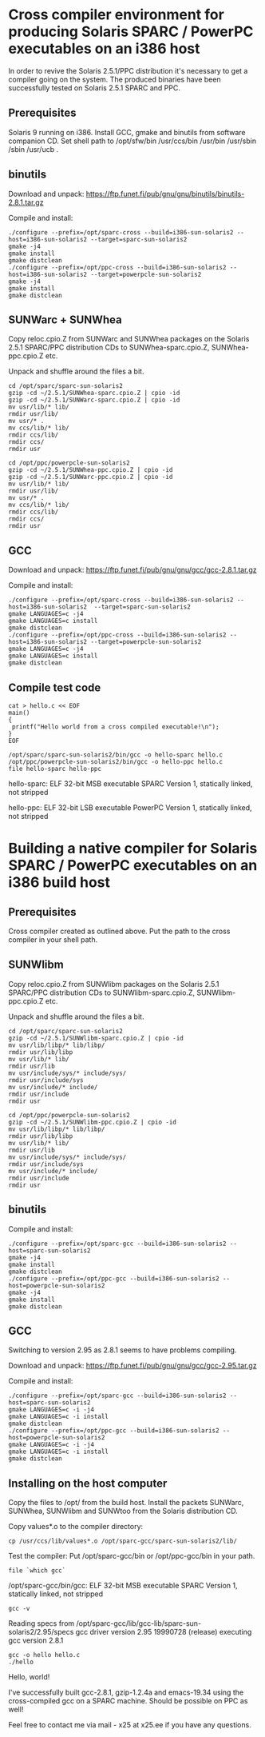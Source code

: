 # Cross compiler environment for producing Solaris SPARC / PowerPC executables on an i386 host

In order to revive the Solaris 2.5.1/PPC distribution it's necessary to get a compiler going on the system. The produced binaries have been successfully tested on Solaris 2.5.1 SPARC and PPC.

## Prerequisites
Solaris 9 running on i386.
Install GCC, gmake and binutils from software companion CD.
Set shell path to /opt/sfw/bin /usr/ccs/bin /usr/bin /usr/sbin /sbin /usr/ucb .

## binutils
Download and unpack: https://ftp.funet.fi/pub/gnu/gnu/binutils/binutils-2.8.1.tar.gz

Compile and install:
```
./configure --prefix=/opt/sparc-cross --build=i386-sun-solaris2 --host=i386-sun-solaris2 --target=sparc-sun-solaris2
gmake -j4
gmake install
gmake distclean
./configure --prefix=/opt/ppc-cross --build=i386-sun-solaris2 --host=i386-sun-solaris2 --target=powerpcle-sun-solaris2
gmake -j4
gmake install
gmake distclean
```

## SUNWarc + SUNWhea
Copy reloc.cpio.Z from SUNWarc and SUNWhea packages on the Solaris 2.5.1 SPARC/PPC distribution CDs to SUNWhea-sparc.cpio.Z, SUNWhea-ppc.cpio.Z etc.

Unpack and shuffle around the files a bit.

```
cd /opt/sparc/sparc-sun-solaris2
gzip -cd ~/2.5.1/SUNWhea-sparc.cpio.Z | cpio -id
gzip -cd ~/2.5.1/SUNWarc-sparc.cpio.Z | cpio -id
mv usr/lib/* lib/
rmdir usr/lib/
mv usr/* .
mv ccs/lib/* lib/
rmdir ccs/lib/
rmdir ccs/
rmdir usr

cd /opt/ppc/powerpcle-sun-solaris2
gzip -cd ~/2.5.1/SUNWhea-ppc.cpio.Z | cpio -id
gzip -cd ~/2.5.1/SUNWarc-ppc.cpio.Z | cpio -id
mv usr/lib/* lib/
rmdir usr/lib/
mv usr/* .
mv ccs/lib/* lib/
rmdir ccs/lib/
rmdir ccs/
rmdir usr
```

## GCC
Download and unpack: https://ftp.funet.fi/pub/gnu/gnu/gcc/gcc-2.8.1.tar.gz

Compile and install:
```
./configure --prefix=/opt/sparc-cross --build=i386-sun-solaris2 --host=i386-sun-solaris2  --target=sparc-sun-solaris2
gmake LANGUAGES=c -j4
gmake LANGUAGES=c install
gmake distclean
./configure --prefix=/opt/ppc-cross --build=i386-sun-solaris2 --host=i386-sun-solaris2 --target=powerpcle-sun-solaris2
gmake LANGUAGES=c -j4
gmake LANGUAGES=c install
gmake distclean
```

## Compile test code
```
cat > hello.c << EOF
main()
{
 printf("Hello world from a cross compiled executable!\n");
}
EOF

/opt/sparc/sparc-sun-solaris2/bin/gcc -o hello-sparc hello.c
/opt/ppc/powerpcle-sun-solaris2/bin/gcc -o hello-ppc hello.c 
file hello-sparc hello-ppc
```
hello-sparc:    ELF 32-bit MSB executable SPARC Version 1, statically linked, not stripped

hello-ppc:      ELF 32-bit LSB executable PowerPC Version 1, statically linked, not stripped

# Building a native compiler for Solaris SPARC / PowerPC executables on an i386 build host

## Prerequisites
Cross compiler created as outlined above. Put the path to the cross compiler in your shell path.

## SUNWlibm
Copy reloc.cpio.Z from SUNWlibm packages on the Solaris 2.5.1 SPARC/PPC distribution CDs to SUNWlibm-sparc.cpio.Z, SUNWlibm-ppc.cpio.Z etc.

Unpack and shuffle around the files a bit.

```
cd /opt/sparc/sparc-sun-solaris2
gzip -cd ~/2.5.1/SUNWlibm-sparc.cpio.Z | cpio -id
mv usr/lib/libp/* lib/libp/
rmdir usr/lib/libp
mv usr/lib/* lib/
rmdir usr/lib
mv usr/include/sys/* include/sys/
rmdir usr/include/sys
mv usr/include/* include/
rmdir usr/include
rmdir usr

cd /opt/ppc/powerpcle-sun-solaris2
gzip -cd ~/2.5.1/SUNWlibm-ppc.cpio.Z | cpio -id
mv usr/lib/libp/* lib/libp/
rmdir usr/lib/libp
mv usr/lib/* lib/
rmdir usr/lib
mv usr/include/sys/* include/sys/
rmdir usr/include/sys
mv usr/include/* include/
rmdir usr/include
rmdir usr
```

## binutils
Compile and install:
```
./configure --prefix=/opt/sparc-gcc --build=i386-sun-solaris2 --host=sparc-sun-solaris2
gmake -j4
gmake install
gmake distclean
./configure --prefix=/opt/ppc-gcc --build=i386-sun-solaris2 --host=powerpcle-sun-solaris2
gmake -j4
gmake install
gmake distclean
```

## GCC
Switching to version 2.95 as 2.8.1 seems to have problems compiling.

Download and unpack: https://ftp.funet.fi/pub/gnu/gnu/gcc/gcc-2.95.tar.gz

Compile and install:
```
./configure --prefix=/opt/sparc-gcc --build=i386-sun-solaris2 --host=sparc-sun-solaris2
gmake LANGUAGES=c -i -j4
gmake LANGUAGES=c -i install
gmake distclean
./configure --prefix=/opt/ppc-gcc --build=i386-sun-solaris2 --host=powerpcle-sun-solaris2
gmake LANGUAGES=c -i -j4
gmake LANGUAGES=c -i install
gmake distclean
```

## Installing on the host computer
Copy the files to /opt/ from the build host.
Install the packets SUNWarc, SUNWhea, SUNWlibm and SUNWtoo from the Solaris distribution CD.

Copy values*.o to the compiler directory:
```
cp /usr/ccs/lib/values*.o /opt/sparc-gcc/sparc-sun-solaris2/lib/
```

Test the compiler:
Put /opt/sparc-gcc/bin or /opt/ppc-gcc/bin in your path.

```
file `which gcc`
```
/opt/sparc-gcc/bin/gcc: ELF 32-bit MSB executable SPARC Version 1, statically linked, not stripped
```
gcc -v
```
Reading specs from /opt/sparc-gcc/lib/gcc-lib/sparc-sun-solaris2/2.95/specs
gcc driver version 2.95 19990728 (release) executing gcc version 2.8.1
```
gcc -o hello hello.c
./hello
```
Hello, world!

I've successfully built gcc-2.8.1, gzip-1.2.4a and emacs-19.34 using the cross-compiled gcc on a SPARC machine. Should be possible on PPC as well!

Feel free to contact me via mail - x25 at x25.ee if you have any questions.

